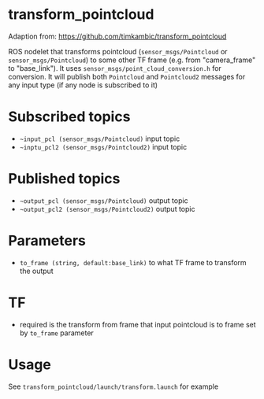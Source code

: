 # transform_pointcloud #

Adaption from: https://github.com/timkambic/transform_pointcloud

ROS nodelet that transforms pointcloud (`sensor_msgs/Pointcloud` or `sensor_msgs/Pointcloud`) to some other 
TF frame (e.g. from "camera_frame" to "base_link"). It uses `sensor_msgs/point_cloud_conversion.h` for conversion.
It will publish both `Pointcloud` and `Pointcloud2` messages for any input type (if any node is subscribed to it)
# Subscribed topics
* `~input_pcl (sensor_msgs/Pointcloud)` input topic
* `~inptu_pcl2 (sensor_msgs/Pointcloud2)` input topic

# Published topics
* `~output_pcl (sensor_msgs/Pointcloud)` output topic
* `~output_pcl2 (sensor_msgs/Pointcloud2)` output topic

# Parameters
* `to_frame (string, default:base_link)` to what TF frame to transform the output

# TF
* required is the transform from frame that input pointcloud is to frame set by `to_frame` parameter

# Usage
See `transform_pointcloud/launch/transform.launch` for example
